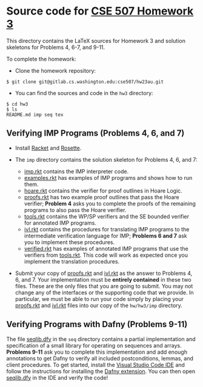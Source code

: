 # Source code for [CSE 507 Homework 3](tex/hw3.pdf)

This directory contains the LaTeX sources for Homework 3 and solution skeletons
for Problems 4, 6-7, and 9-11.

To complete the homework:

- Clone the homework repository:

```
$ git clone git@gitlab.cs.washington.edu:cse507/hw23au.git
```

- You can find the sources and code in the `hw3` directory:

```
$ cd hw3
$ ls
README.md imp seq tex
```

## Verifying IMP Programs (Problems 4, 6, and 7)

- Install [Racket](http://racket-lang.org) and [Rosette](https://github.com/emina/rosette#installing-rosette).

- The `imp` directory contains the solution skeleton for Problems 4, 6, and 7:
  - [imp.rkt](imp/imp.rkt) contains the IMP interpreter code.
  - [examples.rkt](imp/examples.rkt) has examples of IMP programs and shows how
    to run them.
  - [hoare.rkt](imp/hoare.rkt) contains the verifier for proof outlines in Hoare
    Logic. 
  - [proofs.rkt](imp/proofs.rkt) has two example proof outlines that pass the
    Hoare verifier; **Problem 4** asks you to complete the proofs of the
    remaining programs to also pass the Hoare verifier. 
  - [tools.rkt](imp/tools.rkt) contains the WP/SP verifiers and the SE bounded
    verifier for annotated IMP programs. 
  - [ivl.rkt](imp/ivl.rkt) contains the procedures for translating IMP programs
    to the intermediate verification language for IMP; **Problems 6 and 7** ask
    you to implement these procedures.
  - [verified.rkt](imp/verified.rkt) has examples of annotated IMP programs that
    use the verifiers from [tools.rkt](imp/tools.rkt). This code will work as
    expected once you implement the translation procedures.

- Submit your copy of [proofs.rkt](imp/proofs.rkt) and [ivl.rkt](imp/ivl.rkt) as
  the answer to Problems 4, 6, and 7. Your implementation must be **entirely
  contained** in these two files.  These are the only files that you are going
  to submit.  You may not change any of the interfaces or the supporting code
  that we provide.  In particular, we must be able to run your code simply by
  placing your [proofs.rkt](imp/proofs.rkt) and [ivl.rkt](imp/ivl.rkt) files
  into our copy of the `hw/hw3/imp` directory.

## Verifying Programs with Dafny (Problems 9-11)

The file [seqlib.dfy](seq/seqlib.dfy) in the `seq` directory contains a partial
implementation and specification of a small library for operating on sequences
and arrays. **Problems 9-11** ask you to complete this implementation and add
enough annotations to get Dafny to verify all included postconditions, lemmas,
and client procedures. To get started, install the [Visual Studio Code
IDE](https://code.visualstudio.com) and follow the instructions for installing
the [Dafny extension](https://github.com/Microsoft/dafny/wiki/INSTALL).
You can then open [seqlib.dfy](seq/seqlib.dfy) in the IDE and verify the code!